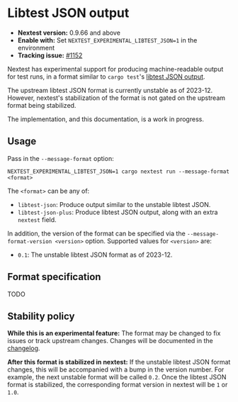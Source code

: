 # Libtest JSON output

- **Nextest version:** 0.9.66 and above
- **Enable with:** Set `NEXTEST_EXPERIMENTAL_LIBTEST_JSON=1` in the environment
- **Tracking issue:** [#1152](https://github.com/nextest-rs/nextest/issues/1152)

Nextest has experimental support for producing machine-readable output for test runs, in a format similar to `cargo test`'s [libtest JSON output](https://github.com/rust-lang/rust/issues/49359).

The upstream libtest JSON format is currently unstable as of 2023-12. However, nextest's stabilization of the format is not gated on the upstream format being stabilized.

The implementation, and this documentation, is a work in progress.

## Usage

Pass in the `--message-format` option:

```
NEXTEST_EXPERIMENTAL_LIBTEST_JSON=1 cargo nextest run --message-format <format>
```

The `<format>` can be any of:

- `libtest-json`: Produce output similar to the unstable libtest JSON.
- `libtest-json-plus`: Produce libtest JSON output, along with an extra `nextest` field.

In addition, the version of the format can be specified via the `--message-format-version <version>` option. Supported values for `<version>` are:

- `0.1`: The unstable libtest JSON format as of 2023-12.

## Format specification

TODO

## Stability policy

**While this is an experimental feature:** The format may be changed to fix issues or track upstream changes. Changes will be documented in the [changelog](../CHANGELOG.md).

**After this format is stabilized in nextest:** If the unstable libtest JSON format changes, this will be accompanied with a bump in the version number. For example, the next unstable format will be called `0.2`. Once the libtest JSON format is stabilized, the corresponding format version in nextest will be `1` or `1.0`.
